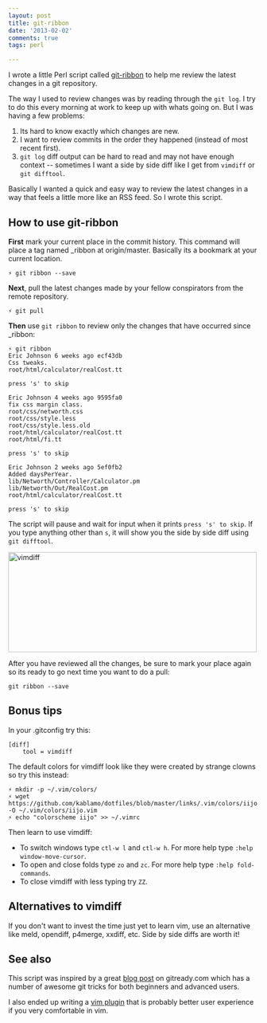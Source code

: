 ```yaml
---
layout: post
title: git-ribbon
date: '2013-02-02'
comments: true
tags: perl

---
```


I wrote a little Perl script called
[git-ribbon](https://github.com/kablamo/git-ribbon) to help me review the
latest changes in a git repository.  

The way I used to review changes was by reading through the `git log`.  I try
to do this every morning at work to keep up with whats going on.  But I was
having a few problems:

 1. Its hard to know exactly which changes are new.
 2. I want to review commits in the order they happened (instead of most recent first).
 3. `git log` diff output can be hard to read and may not have enough context
    -- sometimes I want a side by side diff like I get from `vimdiff` or `git
difftool`.

Basically I wanted a quick and easy way to review the latest changes in a way
that feels a little more like an RSS feed.  So I wrote this script.

How to use git-ribbon
-------------

**First** mark your current place in the commit history.  This command will
place a tag named \_ribbon at origin/master.  Basically its a bookmark at your
current location.

    ⚡ git ribbon --save

**Next**, pull the latest changes made by your fellow conspirators from the
remote repository.  

    ⚡ git pull

**Then** use `git ribbon` to review only the changes that have occurred since \_ribbon:

    ⚡ git ribbon
    Eric Johnson 6 weeks ago ecf43db
    Css tweaks.
    root/html/calculator/realCost.tt

    press 's' to skip 

    Eric Johnson 4 weeks ago 9595fa0
    fix css margin class.
    root/css/networth.css
    root/css/style.less
    root/css/style.less.old
    root/html/calculator/realCost.tt
    root/html/fi.tt

    press 's' to skip 

    Eric Johnson 2 weeks ago 5ef0fb2
    Added daysPerYear.
    lib/Networth/Controller/Calculator.pm
    lib/Networth/Out/RealCost.pm
    root/html/calculator/realCost.tt

    press 's' to skip 

The script will pause and wait for input when it prints `press 's' to skip`.
If you type anything other than `s`, it will show you the side by side diff
using `git difftool`.

<a href="http://farm9.staticflickr.com/8107/8457314152_7f8b3c955c_b.jpg" title="click to view large version"><img src="http://farm9.staticflickr.com/8107/8457314152_7f8b3c955c.jpg" width="500" height="201" alt="vimdiff"></a>

After you have reviewed all the changes, be sure to mark your place again so
its ready to go next time you want to do a pull:

    git ribbon --save

Bonus tips
-----------

In your .gitconfig try this:

    [diff]
        tool = vimdiff

The default colors for vimdiff look like they were created by strange clowns so
try this instead:

    ⚡ mkdir -p ~/.vim/colors/
    ⚡ wget https://github.com/kablamo/dotfiles/blob/master/links/.vim/colors/iijo.vim -O ~/.vim/colors/iijo.vim
    ⚡ echo "colorscheme iijo" >> ~/.vimrc

Then learn to use vimdiff:

 * To switch windows type `ctl-w l` and `ctl-w h`. 
   For more help type `:help window-move-cursor`.
 * To open and close folds type `zo` and `zc`. 
   For more help type `:help fold-commands`.
 * To close vimdiff with less typing try `ZZ`.  

Alternatives to vimdiff
-----------------------

If you don't want to invest the time just yet to learn vim, use an alternative like meld, opendiff,
p4merge, xxdiff, etc.  Side by side diffs are worth it!

See also
--------

This script was inspired by a great [blog
post](http://gitready.com/advanced/2011/10/21/ribbon-and-catchup-reading-new-commits.html)
on gitready.com which has a number of awesome git tricks for both beginners and
advanced users.

I also ended up writing a [vim plugin](https://github.com/kablamo/vim-ribbon)
that is probably better user experience if you very comfortable in vim.


